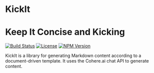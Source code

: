 # KickIt

Keep It Concise and Kicking
=============================

[![Build Status](https://github.com/deniskropp/kick-it/actions/workflows/ci.yml/badge.svg)](https://github.com/deniskropp/kick-it/actions/workflows/ci.yml)
[![License](https://img.shields.io/badge/license-MIT-green)](/LICENSE)
[![NPM Version](https://img.shields.io/npm/v/kick-it)](https://npmjs.com/package/kick-it)

KickIt is a library for generating Markdown content according to a document-driven template. It uses the Cohere.ai chat API to generate content.
